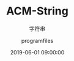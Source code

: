 ---
layout:     post
title:      "ACM-String"
subtitle:   "字符串"
date:       2019-06-01 09:00:00
author:     "programfiles"
header-img: "img/in-post/ACM.jpg"
tags:
    - ACM
---
